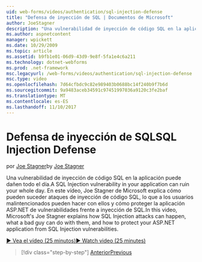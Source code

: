 ```yaml
---
uid: web-forms/videos/authentication/sql-injection-defense
title: "Defensa de inyección de SQL | Documentos de Microsoft"
author: JoeStagner
description: "Una vulnerabilidad de inyección de código SQL en la aplicación puede dañen todo el día. En este vídeo, Joe Stagner de Microsoft explica cómo los ataques de inyección de SQL pueden happ..."
ms.author: aspnetcontent
manager: wpickett
ms.date: 10/29/2009
ms.topic: article
ms.assetid: b9fb1e01-06d9-43d9-9e8f-5fa1e4c6a211
ms.technology: dotnet-webforms
ms.prod: .net-framework
msc.legacyurl: /web-forms/videos/authentication/sql-injection-defense
msc.type: video
ms.openlocfilehash: 7d64cfbdc9c82e989403b0688bc14f240b9f7b6d
ms.sourcegitcommit: 9a9483aceb34591c97451997036a9120c3fe2baf
ms.translationtype: MT
ms.contentlocale: es-ES
ms.lasthandoff: 11/10/2017
---
```

<a name="sql-injection-defense"></a><span data-ttu-id="245f5-104">Defensa de inyección de SQL</span><span class="sxs-lookup"><span data-stu-id="245f5-104">SQL Injection Defense</span></span>
====================
<span data-ttu-id="245f5-105">por [Joe Stagner](https://github.com/JoeStagner)</span><span class="sxs-lookup"><span data-stu-id="245f5-105">by [Joe Stagner](https://github.com/JoeStagner)</span></span>

<span data-ttu-id="245f5-106">Una vulnerabilidad de inyección de código SQL en la aplicación puede dañen todo el día.</span><span class="sxs-lookup"><span data-stu-id="245f5-106">A SQL Injection vulnerability in your application can ruin your whole day.</span></span> <span data-ttu-id="245f5-107">En este vídeo, Joe Stagner de Microsoft explica cómo pueden suceder ataques de inyección de código SQL, lo que a los usuarios malintencionados pueden hacer con ellos y cómo proteger la aplicación ASP.NET de vulnerabilidades frente a inyección de SQL.</span><span class="sxs-lookup"><span data-stu-id="245f5-107">In this video, Microsoft's Joe Stagner explains how SQL Injection attacks can happen, what a bad guy can do with them, and how to protect your ASP.NET application from SQL Injection vulnerabilities.</span></span>

[<span data-ttu-id="245f5-108">&#9654; Vea el vídeo (25 minutos)</span><span class="sxs-lookup"><span data-stu-id="245f5-108">&#9654; Watch video (25 minutes)</span></span>](https://channel9.msdn.com/Blogs/ASP-NET-Site-Videos/sql-injection-defense)

>[!div class="step-by-step"]
[<span data-ttu-id="245f5-109">Anterior</span><span class="sxs-lookup"><span data-stu-id="245f5-109">Previous</span></span>](creating-inactive-users.md)
